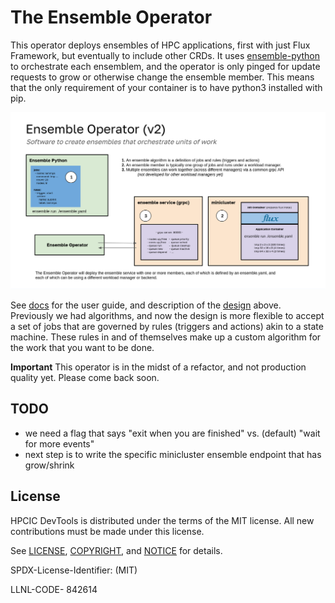 # The Ensemble Operator

This operator deploys ensembles of HPC applications, first with just Flux Framework, but eventually to include other CRDs. It uses [ensemble-python](https://github.com/converged-computing/ensemble-python) to orchestrate each ensemblem, and the operator is only pinged for update requests to grow or otherwise change the ensemble member. This means that the only requirement of your container is to have python3
installed with pip.

![docs/getting_started/img/design.png](docs/getting_started/img/design.png)

See [docs](docs) for the user guide, and description of the [design](docs/design.md) above. Previously we had algorithms, and now the design is more flexible to accept a set of jobs that are governed by rules (triggers and actions) akin to a state machine. These rules in and of themselves make up a custom algorithm for the work that you want to be done. 

**Important** This operator is in the midst of a refactor, and not production quality yet. Please come back soon.

## TODO

- we need a flag that says "exit when you are finished" vs. (default) "wait for more events"
- next step is to write the specific minicluster ensemble endpoint that has grow/shrink

## License

HPCIC DevTools is distributed under the terms of the MIT license.
All new contributions must be made under this license.

See [LICENSE](https://github.com/converged-computing/cloud-select/blob/main/LICENSE),
[COPYRIGHT](https://github.com/converged-computing/cloud-select/blob/main/COPYRIGHT), and
[NOTICE](https://github.com/converged-computing/cloud-select/blob/main/NOTICE) for details.

SPDX-License-Identifier: (MIT)

LLNL-CODE- 842614
